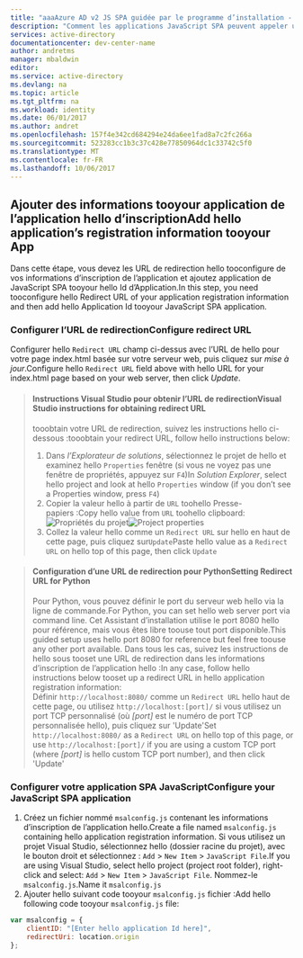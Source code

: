 ```yaml
---
title: "aaaAzure AD v2 JS SPA guidée par le programme d’installation - configuration (ARP) | Documents Microsoft"
description: "Comment les applications JavaScript SPA peuvent appeler une API qui nécessite des jetons d’accès à partir d’un point de terminaison Azure Active Directory v2 (ARP)"
services: active-directory
documentationcenter: dev-center-name
author: andretms
manager: mbaldwin
editor: 
ms.service: active-directory
ms.devlang: na
ms.topic: article
ms.tgt_pltfrm: na
ms.workload: identity
ms.date: 06/01/2017
ms.author: andret
ms.openlocfilehash: 157f4e342cd684294e24da6ee1fad8a7c2fc266a
ms.sourcegitcommit: 523283cc1b3c37c428e77850964dc1c33742c5f0
ms.translationtype: MT
ms.contentlocale: fr-FR
ms.lasthandoff: 10/06/2017
---
```

## <a name="add-hello-applications-registration-information-tooyour-app"></a><span data-ttu-id="8a58f-103">Ajouter des informations tooyour application de l’application hello d’inscription</span><span class="sxs-lookup"><span data-stu-id="8a58f-103">Add hello application’s registration information tooyour App</span></span>

<span data-ttu-id="8a58f-104">Dans cette étape, vous devez les URL de redirection hello tooconfigure de vos informations d’inscription de l’application et ajoutez application de JavaScript SPA tooyour hello Id d’Application.</span><span class="sxs-lookup"><span data-stu-id="8a58f-104">In this step, you need tooconfigure hello Redirect URL of your application registration information and then add hello Application Id tooyour JavaScript SPA application.</span></span>

### <a name="configure-redirect-url"></a><span data-ttu-id="8a58f-105">Configurer l’URL de redirection</span><span class="sxs-lookup"><span data-stu-id="8a58f-105">Configure redirect URL</span></span>

<span data-ttu-id="8a58f-106">Configurer hello `Redirect URL` champ ci-dessus avec l’URL de hello pour votre page index.html basée sur votre serveur web, puis cliquez sur *mise à jour*.</span><span class="sxs-lookup"><span data-stu-id="8a58f-106">Configure hello `Redirect URL` field above with hello URL for your index.html page based on your web server, then click *Update*.</span></span>


> #### <a name="visual-studio-instructions-for-obtaining-redirect-url"></a><span data-ttu-id="8a58f-107">Instructions Visual Studio pour obtenir l’URL de redirection</span><span class="sxs-lookup"><span data-stu-id="8a58f-107">Visual Studio instructions for obtaining redirect URL</span></span>
> <span data-ttu-id="8a58f-108">tooobtain votre URL de redirection, suivez les instructions hello ci-dessous :</span><span class="sxs-lookup"><span data-stu-id="8a58f-108">tooobtain your redirect URL, follow hello instructions below:</span></span>
> 1.    <span data-ttu-id="8a58f-109">Dans *l’Explorateur de solutions*, sélectionnez le projet de hello et examinez hello `Properties` fenêtre (si vous ne voyez pas une fenêtre de propriétés, appuyez sur `F4`)</span><span class="sxs-lookup"><span data-stu-id="8a58f-109">In *Solution Explorer*, select hello project and look at hello `Properties` window (if you don’t see a Properties window, press `F4`)</span></span>
> 2.    <span data-ttu-id="8a58f-110">Copier la valeur hello à partir de `URL` toohello Presse-papiers :</span><span class="sxs-lookup"><span data-stu-id="8a58f-110">Copy hello value from `URL` toohello clipboard:</span></span><br/> <span data-ttu-id="8a58f-111">![Propriétés du projet](media/active-directory-singlepageapp-javascriptspa-configure/vs-project-properties-screenshot.png)</span><span class="sxs-lookup"><span data-stu-id="8a58f-111">![Project properties](media/active-directory-singlepageapp-javascriptspa-configure/vs-project-properties-screenshot.png)</span></span><br />
> 3.    <span data-ttu-id="8a58f-112">Collez la valeur hello comme un `Redirect URL` sur hello en haut de cette page, puis cliquez sur`Update`</span><span class="sxs-lookup"><span data-stu-id="8a58f-112">Paste hello value as a `Redirect URL` on hello top of this page, then click `Update`</span></span>

<p/>

> #### <a name="setting-redirect-url-for-python"></a><span data-ttu-id="8a58f-113">Configuration d’une URL de redirection pour Python</span><span class="sxs-lookup"><span data-stu-id="8a58f-113">Setting Redirect URL for Python</span></span>
> <span data-ttu-id="8a58f-114">Pour Python, vous pouvez définir le port du serveur web hello via la ligne de commande.</span><span class="sxs-lookup"><span data-stu-id="8a58f-114">For Python, you can set hello web server port via command line.</span></span> <span data-ttu-id="8a58f-115">Cet Assistant d’installation utilise le port 8080 hello pour référence, mais vous êtes libre toouse tout port disponible.</span><span class="sxs-lookup"><span data-stu-id="8a58f-115">This guided setup uses hello port 8080 for reference but feel free toouse any other port available.</span></span> <span data-ttu-id="8a58f-116">Dans tous les cas, suivez les instructions de hello sous tooset une URL de redirection dans les informations d’inscription de l’application hello :</span><span class="sxs-lookup"><span data-stu-id="8a58f-116">In any case, follow hello instructions below tooset up a redirect URL in hello application registration information:</span></span><br/>
> <span data-ttu-id="8a58f-117">Définir `http://localhost:8080/` comme un `Redirect URL` hello haut de cette page, ou utilisez `http://localhost:[port]/` si vous utilisez un port TCP personnalisé (où *[port]* est le numéro de port TCP personnalisée hello), puis cliquez sur 'Update'</span><span class="sxs-lookup"><span data-stu-id="8a58f-117">Set `http://localhost:8080/` as a `Redirect URL` on hello top of this page, or use `http://localhost:[port]/` if you are using a custom TCP port (where *[port]* is hello custom TCP port number), and then click 'Update'</span></span>

### <a name="configure-your-javascript-spa-application"></a><span data-ttu-id="8a58f-118">Configurer votre application SPA JavaScript</span><span class="sxs-lookup"><span data-stu-id="8a58f-118">Configure your JavaScript SPA application</span></span>

1.  <span data-ttu-id="8a58f-119">Créez un fichier nommé `msalconfig.js` contenant les informations d’inscription de l’application hello.</span><span class="sxs-lookup"><span data-stu-id="8a58f-119">Create a file named `msalconfig.js` containing hello application registration information.</span></span> <span data-ttu-id="8a58f-120">Si vous utilisez un projet Visual Studio, sélectionnez hello (dossier racine du projet), avec le bouton droit et sélectionnez : `Add`  >  `New Item`  >  `JavaScript File`.</span><span class="sxs-lookup"><span data-stu-id="8a58f-120">If you are using Visual Studio, select hello project (project root folder), right-click and select: `Add` > `New Item` > `JavaScript File`.</span></span> <span data-ttu-id="8a58f-121">Nommez-le `msalconfig.js`.</span><span class="sxs-lookup"><span data-stu-id="8a58f-121">Name it `msalconfig.js`</span></span>
2.  <span data-ttu-id="8a58f-122">Ajouter hello suivant code tooyour `msalconfig.js` fichier :</span><span class="sxs-lookup"><span data-stu-id="8a58f-122">Add hello following code tooyour `msalconfig.js` file:</span></span>

```javascript
var msalconfig = {
    clientID: "[Enter hello application Id here]",
    redirectUri: location.origin
};
``` 
